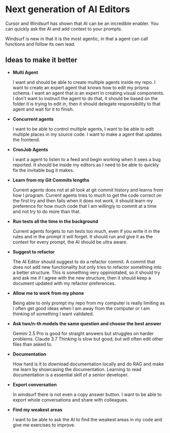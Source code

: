 # Next generation of AI Editors

Cursor and Windsurf has shown that AI can be an incredible enabler. You can quickly ask the AI and add context to your prompts.

Windsurf is new in that it is the most agentic, in that a agent can call functions and follow its own lead.

## Ideas to make it better

- **Multi Agent**

  I want and should be able to create multiple agents inside my repo. I want to create an expert agent that knows how to edit my prisma schema. I want an agent that is an expert in creating visual components.
  I don't want to instruct the agent to do that, it should be based on the folder it is trying to edit in, then it should delegate responsibility to that agent and wait for it to finish.

- **Concurrent agents**

  I want to be able to control multiple agents, I want to be able to edit multiple places in my source code. I want to make a agent that updates the frontend.

- **CronJob Agents**

  I want a agent to listen to a feed and begin working when it sees a bug reported. It should be inside my editors as I need to be able to quickly fix the invitable bug it makes.

- **Learn from my Git Commits lengths**

  Current agents does not at all look at git commit history and learns from how I program. Current agents tries to much to get the code correct on the first try and then fails when it does not work, it should learn my preference for how much code that I am willingly to commit at a time and not try to do more than that.

- **Run tests all the time in the background**

  Current agents forgets to run tests too much, even if you write it in the rules and in the prompt it will forget. It should run and give it as the context for every prompt, the AI should be ultra aware.

- **Suggest to refactor**

  The AI Editor should suggest to do a refactor commit. A commit that does not add new functionality but only tries to refactor something into a better structure. This is something very oppiniotated, so it should try and ask me if I agree with the new structure, then it should keep a document updated with my refactor preferences.

- **Allow me to work from my phone**

  Being able to only prompt my repo from my computer is really limiting as I often get good ideas when I am away from the computer or I am thinking of something I want validated.

- **Ask two/n-th models the same question and choose the best answer**
  
  Gemini 2.5 Pro is good for straight answers but struggles on harder problems. Claude 3.7 Thinking is slow but good, but will often edit other files than asked to.

- **Documentation**

  How hard is it to download documentation locally and do RAG and make me learn by showcasing the documentation. Learning to read documentation is a essential skill of a senior developer.

- **Export conversation**

  In windsurf there is not even a copy answer button. I want to be able to export whole conversations and share with colleagues.

- **Find my weakest areas**

  I want to be able to ask the AI to find the weakest areas in my code and give me exercises to improve.
